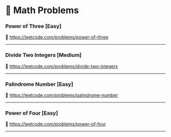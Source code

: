 # 🔗 Math Problems

### Power of Three [Easy]

🔗 https://leetcode.com/problems/power-of-three

---

### Divide Two Integers [Medium]

🔗 https://leetcode.com/problems/divide-two-integers

---

### Palindrome Number [Easy]

🔗 https://leetcode.com/problems/palindrome-number

---

### Power of Four [Easy]

🔗 https://leetcode.com/problems/power-of-four

---
